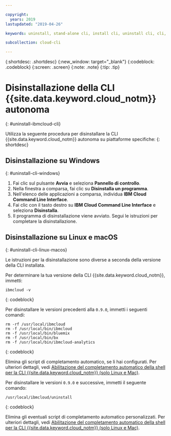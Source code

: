 ```yaml
---

copyright:
  years: 2019
lastupdated: "2019-04-26"

keywords: uninstall, stand-alone cli, install cli, uninstall cli, cli, command line, command-line, windows powershell, linux, macos, installer, standalone cli

subcollection: cloud-cli

---
```


{:shortdesc: .shortdesc}
{:new_window: target="_blank"}
{:codeblock: .codeblock}
{:screen: .screen}
{:note: .note}
{:tip: .tip}

# Disinstallazione della CLI {{site.data.keyword.cloud_notm}} autonoma
{: #uninstall-ibmcloud-cli}

Utilizza la seguente procedura per disinstallare la CLI {{site.data.keyword.cloud_notm}} autonoma su piattaforme specifiche:
{: shortdesc}

## Disinstallazione su Windows
{: #uninstall-cli-windows}

1. Fai clic sul pulsante **Avvia** e seleziona **Pannello di controllo**.
2. Nella finestra a comparsa, fai clic su **Disinstalla un programma**.
3. Nell'elenco delle applicazioni a comparsa, individua **IBM Cloud Command Line Interface**.
4. Fai clic con il tasto destro su **IBM Cloud Command Line Interface** e seleziona **Disinstalla**.
5. Il programma di disinstallazione viene avviato. Segui le istruzioni per completare la disinstallazione.

## Disinstallazione su Linux e macOS
{: #uninstall-cli-linux-macos}

Le istruzioni per la disinstallazione sono diverse a seconda della versione della CLI installata.

Per determinare la tua versione della CLI {{site.data.keyword.cloud_notm}}, immetti:
```
ibmcloud -v
```
{: codeblock}

Per disinstallare le versioni precedenti alla `0.9.0`, immetti i seguenti comandi:
  ```
  rm -rf /usr/local/ibmcloud
  rm -f /usr/local/bin/ibmcloud
  rm -f /usr/local/bin/bluemix
  rm -f /usr/local/bin/bx
  rm -f /usr/local/bin/ibmcloud-analytics
  ```
  {: codeblock}

Elimina gli script di completamento automatico, se li hai configurati. Per ulteriori dettagli, vedi [Abilitazione del completamento automatico della shell per la CLI {{site.data.keyword.cloud_notm}} (solo Linux e Mac)](/docs/cli/reference/ibmcloud?topic=cloud-cli-shell-autocomplete#shell-autocomplete).

Per disinstallare le versioni `0.9.0` e successive, immetti il seguente comando:
  ```
  /usr/local/ibmcloud/uninstall
  ```
  {: codeblock}

Elimina gli eventuali script di completamento automatico personalizzati. Per ulteriori dettagli, vedi [Abilitazione del completamento automatico della shell per la CLI {{site.data.keyword.cloud_notm}} (solo Linux e Mac)](/docs/cli/reference/ibmcloud?topic=cloud-cli-shell-autocomplete#shell-autocomplete).
